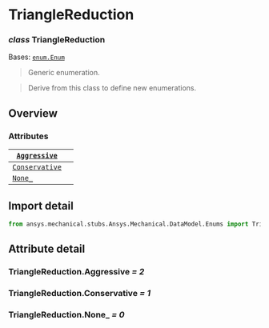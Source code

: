 # TriangleReduction

### *class* TriangleReduction

Bases: [`enum.Enum`](https://docs.python.org/3/library/enum.html#enum.Enum)

> Generic enumeration.

> Derive from this class to define new enumerations.

> <!-- !! processed by numpydoc !! -->

## Overview

### Attributes

| [`Aggressive`](#TriangleReduction.Aggressive)     |    |
|---------------------------------------------------|----|
| [`Conservative`](#TriangleReduction.Conservative) |    |
| [`None_`](#TriangleReduction.None_)               |    |

## Import detail

```python
from ansys.mechanical.stubs.Ansys.Mechanical.DataModel.Enums import TriangleReduction
```

## Attribute detail

### TriangleReduction.Aggressive *= 2*

### TriangleReduction.Conservative *= 1*

### TriangleReduction.None_ *= 0*
